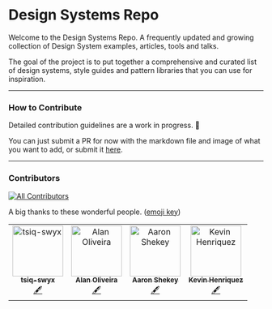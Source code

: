 # Design Systems Repo 

Welcome to the Design Systems Repo. A frequently updated and growing collection of Design System examples, articles, tools and talks.

The goal of the project is to put together a comprehensive and curated list of design systems, style guides and pattern libraries that you can use for inspiration.

---

### How to Contribute 

Detailed contribution guidelines are a work in progress. 🚧

You can just submit a PR for now with the markdown file and image of what you want to add, or submit it [here](https://jad8.typeform.com/to/XnIDFZ).

---

### Contributors

[![All Contributors](https://img.shields.io/badge/all_contributors-4-orange.svg?style=flat-square)](#contributors)

A big thanks to these wonderful people. ([emoji key](https://allcontributors.org/docs/en/emoji-key))

<!-- ALL-CONTRIBUTORS-LIST:START - Do not remove or modify this section -->
<!-- prettier-ignore -->
<table>
  <tr>
    <td align="center">
      <a href="https://github.com/tsiq-swyx">
        <img src="https://avatars0.githubusercontent.com/u/35976578?v=4" width="100px;" alt="tsiq-swyx" />
        <br />
        <sub>
          <b>tsiq-swyx</b>
        </sub>
      </a>
      <br />
      <a href="#content-tsiq-swyx" title="Content">🖋</a>
    </td>
    <td align="center">
      <a href="https://github.com/alan-oliv">
        <img src="https://avatars3.githubusercontent.com/u/4368481?v=4" width="100px;" alt="Alan Oliveira" />
        <br />
        <sub>
          <b>Alan Oliveira</b>
        </sub>
      </a>
      <br />
      <a href="#content-alan-oliv" title="Content">🖋</a>
    </td>
    <td align="center">
      <a href="http://www.aaronshekey.com">
        <img src="https://avatars3.githubusercontent.com/u/1369864?v=4" width="100px;" alt="Aaron Shekey" />
        <br />
        <sub>
          <b>Aaron Shekey</b>
        </sub>
      </a>
      <br />
      <a href="#content-aaronshekey" title="Content">🖋</a>
    </td>
    <td align="center">
      <a href="https://www.konrad.design">
        <img src="https://avatars1.githubusercontent.com/u/5304116?v=4" width="100px;" alt="Kevin Henriquez" />
        <br />
        <sub>
          <b>Kevin Henriquez</b>
        </sub>
      </a>
      <br />
      <a href="#content-kkhenriquez" title="Content">🖋</a>
    </td>
  </tr>
</table>
<!-- ALL-CONTRIBUTORS-LIST:END -->
